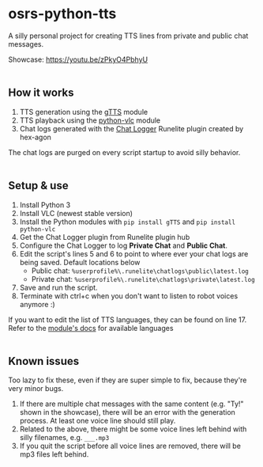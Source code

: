# osrs-python-tts
A silly personal project for creating TTS lines from private and public chat messages.


Showcase:
https://youtu.be/zPkyO4PbhyU
<br /> <br />
## How it works

1. TTS generation using the [gTTS](https://pypi.org/project/gTTS/) module
2. TTS playback using the [python-vlc](https://pypi.org/project/python-vlc/) module
3. Chat logs generated with the [Chat Logger](https://github.com/hex-agon/chat-logger) Runelite plugin created by hex-agon
  
The chat logs are purged on every script startup to avoid silly behavior.
<br /> <br />

## Setup & use
1. Install Python 3
2. Install VLC (newest stable version)
3. Install the Python modules with `pip install gTTS` and `pip install python-vlc`
4. Get the Chat Logger plugin from Runelite plugin hub
5. Configure the Chat Logger to log **Private Chat** and **Public Chat**.
6. Edit the script's lines 5 and 6 to point to where ever your chat logs are being saved. Default locations below
     - Public chat: `%userprofile%\.runelite\chatlogs\public\latest.log`
     - Private chat: `%userprofile%\.runelite\chatlogs\private\latest.log`
9. Save and run the script.
10. Terminate with ctrl+c when you don't want to listen to robot voices anymore :)

If you want to edit the list of TTS languages, they can be found on line 17. Refer to the [module's docs](https://gtts.readthedocs.io/en/latest/module.html#languages-gtts-lang) for available languages
<br /> <br />

## Known issues

Too lazy to fix these, even if they are super simple to fix, because they're very minor bugs.

1. If there are multiple chat messages with the same content (e.g. "Ty!" shown in the showcase), there will be an error with the generation process. At least one voice line should still play.
2. Related to the above, there might be some voice lines left behind with silly filenames, e.g. `___.mp3`
3. If you quit the script before all voice lines are removed, there will be mp3 files left behind.
